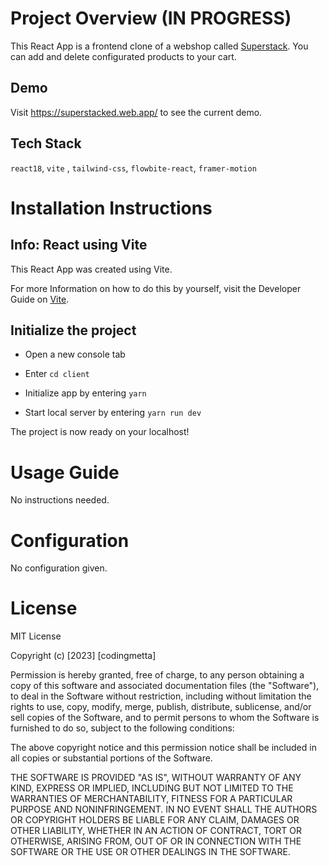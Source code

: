 # Project Overview (IN PROGRESS)

This React App is a frontend clone of a webshop called [Superstack](https://www.superstack.me/). You can add and delete configurated products to your cart. 

## Demo

Visit https://superstacked.web.app/ to see the current demo.

## Tech Stack

`react18`, `vite` , `tailwind-css`, `flowbite-react`, `framer-motion`

# Installation Instructions

## Info: React using Vite
This React App was created using Vite. 

For more Information on how to do this by yourself, visit the Developer Guide on [Vite](https://vitejs.dev/guide/).


## Initialize the project

* Open a new console tab
* Enter `cd client`
* Initialize app by entering `yarn`

* Start local server by entering `yarn run dev`

The project is now ready on your localhost!

# Usage Guide

No instructions needed. 


# Configuration

No configuration given. 




# License

MIT License

Copyright (c) [2023] [codingmetta]

Permission is hereby granted, free of charge, to any person obtaining a copy
of this software and associated documentation files (the "Software"), to deal
in the Software without restriction, including without limitation the rights
to use, copy, modify, merge, publish, distribute, sublicense, and/or sell
copies of the Software, and to permit persons to whom the Software is
furnished to do so, subject to the following conditions:

The above copyright notice and this permission notice shall be included in all
copies or substantial portions of the Software.

THE SOFTWARE IS PROVIDED "AS IS", WITHOUT WARRANTY OF ANY KIND, EXPRESS OR
IMPLIED, INCLUDING BUT NOT LIMITED TO THE WARRANTIES OF MERCHANTABILITY,
FITNESS FOR A PARTICULAR PURPOSE AND NONINFRINGEMENT. IN NO EVENT SHALL THE
AUTHORS OR COPYRIGHT HOLDERS BE LIABLE FOR ANY CLAIM, DAMAGES OR OTHER
LIABILITY, WHETHER IN AN ACTION OF CONTRACT, TORT OR OTHERWISE, ARISING FROM,
OUT OF OR IN CONNECTION WITH THE SOFTWARE OR THE USE OR OTHER DEALINGS IN THE
SOFTWARE.